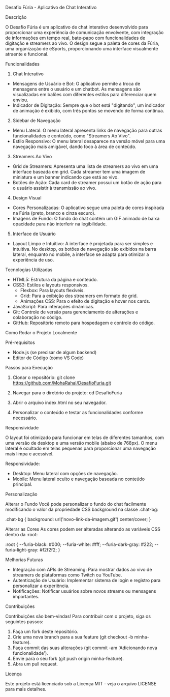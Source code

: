 
Desafio Fúria - Aplicativo de Chat Interativo

Descrição

O Desafio Fúria é um aplicativo de chat interativo desenvolvido para proporcionar uma experiência de comunicação envolvente, com integração de informações em tempo real, bate-papo com funcionalidades de digitação e streamers ao vivo. O design segue a paleta de cores da Fúria, uma organização de eSports, proporcionando uma interface visualmente atraente e funcional.

Funcionalidades

1. Chat Interativo
- Mensagens de Usuário e Bot: O aplicativo permite a troca de mensagens entre o usuário e um chatbot. As mensagens são visualizadas em balões com diferentes estilos para diferenciar quem enviou.
- Indicador de Digitação: Sempre que o bot está "digitando", um indicador de animação é exibido, com três pontos se movendo de forma contínua.

2. Sidebar de Navegação
- Menu Lateral: O menu lateral apresenta links de navegação para outras funcionalidades e conteúdo, como "Streamers Ao Vivo".
- Estilo Responsivo: O menu lateral desaparece na versão móvel para uma navegação mais amigável, dando foco à área de conteúdo.

3. Streamers Ao Vivo
- Grid de Streamers: Apresenta uma lista de streamers ao vivo em uma interface baseada em grid. Cada streamer tem uma imagem de miniatura e um banner indicando que está ao vivo.
- Botões de Ação: Cada card de streamer possui um botão de ação para o usuário assistir à transmissão ao vivo.

4. Design Visual
- Cores Personalizadas: O aplicativo segue uma paleta de cores inspirada na Fúria (preto, branco e cinza escuro).
- Imagens de Fundo: O fundo do chat contém um GIF animado de baixa opacidade para não interferir na legibilidade.

5. Interface de Usuário
- Layout Limpo e Intuitivo: A interface é projetada para ser simples e intuitiva. No desktop, os botões de navegação são exibidos na barra lateral, enquanto no mobile, a interface se adapta para otimizar a experiência de uso.

Tecnologias Utilizadas

- HTML5: Estrutura da página e conteúdo.
- CSS3: Estilos e layouts responsivos.
  - Flexbox: Para layouts flexíveis.
  - Grid: Para a exibição dos streamers em formato de grid.
  - Animações CSS: Para o efeito de digitação e hover nos cards.
- JavaScript: Para interações dinâmicas.
- Git: Controle de versão para gerenciamento de alterações e colaboração no código.
- GitHub: Repositório remoto para hospedagem e controle do código.

Como Rodar o Projeto Localmente

Pré-requisitos
- Node.js (se precisar de algum backend)
- Editor de Código (como VS Code)

Passos para Execução

1. Clonar o repositório:
   git clone https://github.com/MohaRahal/DesafioFuria.git

2. Navegar para o diretório do projeto:
   cd DesafioFuria

3. Abrir o arquivo index.html no seu navegador.

4. Personalizar o conteúdo e testar as funcionalidades conforme necessário.

Responsividade

O layout foi otimizado para funcionar em telas de diferentes tamanhos, com uma versão de desktop e uma versão mobile (abaixo de 768px). O menu lateral é ocultado em telas pequenas para proporcionar uma navegação mais limpa e acessível.

Responsividade:
- Desktop: Menu lateral com opções de navegação.
- Mobile: Menu lateral oculto e navegação baseada no conteúdo principal.

Personalização

Alterar o Fundo
Você pode personalizar o fundo do chat facilmente modificando o valor da propriedade CSS background na classe .chat-bg:

.chat-bg {
  background: url('novo-link-da-imagem.gif') center/cover;
}

Alterar as Cores
As cores podem ser alteradas alterando as variáveis CSS dentro da :root:

:root {
  --furia-black: #000;
  --furia-white: #fff;
  --furia-dark-gray: #222;
  --furia-light-gray: #f2f2f2;
}

Melhorias Futuras

- Integração com APIs de Streaming: Para mostrar dados ao vivo de streamers de plataformas como Twitch ou YouTube.
- Autenticação de Usuário: Implementar sistema de login e registro para personalizar a experiência.
- Notificações: Notificar usuários sobre novos streams ou mensagens importantes.

Contribuições

Contribuições são bem-vindas! Para contribuir com o projeto, siga os seguintes passos:

1. Faça um fork deste repositório.
2. Crie uma nova branch para a sua feature (git checkout -b minha-feature).
3. Faça commit das suas alterações (git commit -am 'Adicionando nova funcionalidade').
4. Envie para o seu fork (git push origin minha-feature).
5. Abra um pull request.

Licença

Este projeto está licenciado sob a Licença MIT - veja o arquivo LICENSE para mais detalhes.
